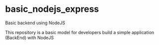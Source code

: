 # basic_nodejs_express
Basic backend using NodeJS

This repository is a basic model for developers build a simple application (BackEnd) with NodeJS
